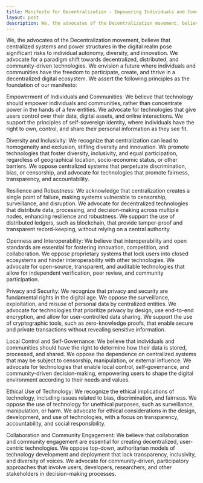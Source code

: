 ```yaml
---
title: Manifesto for Decentralization - Empowering Individuals and Communities in the Digital Age
layout: post
description: We, the advocates of the Decentralization movement, believe that centralized systems and power structures in the digital realm pose significant risks to individual autonomy, diversity, and innovation. We advocate for a paradigm shift towards decentralized, distributed, and community-driven technologies.
---
```

We, the advocates of the Decentralization movement, believe that centralized systems and power structures in the digital realm pose significant risks to individual autonomy, diversity, and innovation. We advocate for a paradigm shift towards decentralized, distributed, and community-driven technologies. We envision a future where individuals and communities have the freedom to participate, create, and thrive in a decentralized digital ecosystem. We assert the following principles as the foundation of our manifesto:

Empowerment of Individuals and Communities: We believe that technology should empower individuals and communities, rather than concentrate power in the hands of a few entities. We advocate for technologies that give users control over their data, digital assets, and online interactions. We support the principles of self-sovereign identity, where individuals have the right to own, control, and share their personal information as they see fit.

Diversity and Inclusivity: We recognize that centralization can lead to homogeneity and exclusion, stifling diversity and innovation. We promote technologies that foster diversity, inclusivity, and equal participation, regardless of geographical location, socio-economic status, or other barriers. We oppose centralized systems that perpetuate discrimination, bias, or censorship, and advocate for technologies that promote fairness, transparency, and accountability.

Resilience and Robustness: We acknowledge that centralization creates a single point of failure, making systems vulnerable to censorship, surveillance, and disruption. We advocate for decentralized technologies that distribute data, processing, and decision-making across multiple nodes, enhancing resilience and robustness. We support the use of distributed ledgers, such as blockchain, that provide tamper-proof and transparent record-keeping, without relying on a central authority.

Openness and Interoperability: We believe that interoperability and open standards are essential for fostering innovation, competition, and collaboration. We oppose proprietary systems that lock users into closed ecosystems and hinder interoperability with other technologies. We advocate for open-source, transparent, and auditable technologies that allow for independent verification, peer review, and community participation.

Privacy and Security: We recognize that privacy and security are fundamental rights in the digital age. We oppose the surveillance, exploitation, and misuse of personal data by centralized entities. We advocate for technologies that prioritize privacy by design, use end-to-end encryption, and allow for user-controlled data sharing. We support the use of cryptographic tools, such as zero-knowledge proofs, that enable secure and private transactions without revealing sensitive information.

Local Control and Self-Governance: We believe that individuals and communities should have the right to determine how their data is stored, processed, and shared. We oppose the dependence on centralized systems that may be subject to censorship, manipulation, or external influence. We advocate for technologies that enable local control, self-governance, and community-driven decision-making, empowering users to shape the digital environment according to their needs and values.

Ethical Use of Technology: We recognize the ethical implications of technology, including issues related to bias, discrimination, and fairness. We oppose the use of technology for unethical purposes, such as surveillance, manipulation, or harm. We advocate for ethical considerations in the design, development, and use of technologies, with a focus on transparency, accountability, and social responsibility.

Collaboration and Community Engagement: We believe that collaboration and community engagement are essential for creating decentralized, user-centric technologies. We oppose top-down, authoritarian models of technology development and deployment that lack transparency, inclusivity, and diversity of voices. We advocate for community-driven, participatory approaches that involve users, developers, researchers, and other stakeholders in decision-making processes.


